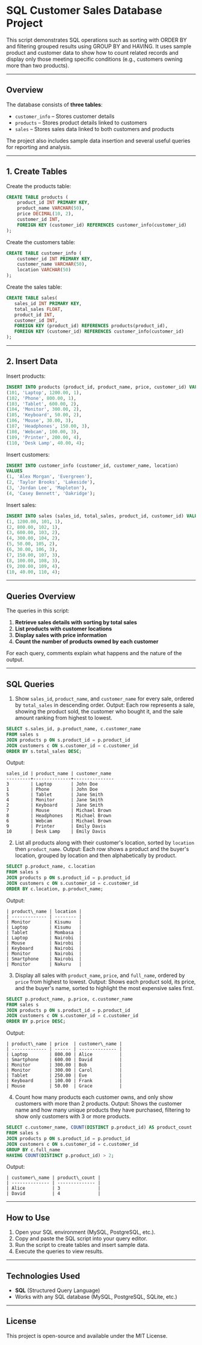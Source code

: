 # SQL Customer Sales Database Project
This script demonstrates SQL operations such as sorting with ORDER BY and filtering grouped results using GROUP BY and HAVING. It uses sample product and customer data to show how to count related records and display only those meeting specific conditions (e.g., customers owning more than two products).

---

## Overview
The database consists of **three tables**:  
- `customer_info` – Stores customer details  
- `products` – Stores product details linked to customers  
- `sales` – Stores sales data linked to both customers and products  

The project also includes sample data insertion and several useful queries for reporting and analysis.

---
## 1. Create Tables
Create the products table:
```sql
CREATE TABLE products (
    product_id INT PRIMARY KEY,
    product_name VARCHAR(50),
    price DECIMAL(10, 2),
    customer_id INT,
    FOREIGN KEY (customer_id) REFERENCES customer_info(customer_id)
);
```
Create the customers table:

```sql
CREATE TABLE customer_info (
    customer_id INT PRIMARY KEY,
    customer_name VARCHAR(50),
    location VARCHAR(50)
);
```
Create the sales table:
```sql
CREATE TABLE sales(
   sales_id INT PRIMARY KEY,
   total_sales FLOAT,
   product_id INT,
   customer_id INT,
   FOREIGN KEY (product_id) REFERENCES products(product_id),
   FOREIGN KEY (customer_id) REFERENCES customer_info(customer_id)
);
```
---
## 2. Insert Data
Insert products:
```sql
INSERT INTO products (product_id, product_name, price, customer_id) VALUES
(101, 'Laptop', 1200.00, 1),
(102, 'Phone', 800.00, 1),
(103, 'Tablet', 600.00, 2),
(104, 'Monitor', 300.00, 2),
(105, 'Keyboard', 50.00, 2),
(106, 'Mouse', 30.00, 3),
(107, 'Headphones', 150.00, 3),
(108, 'Webcam', 100.00, 3),
(109, 'Printer', 200.00, 4),
(110, 'Desk Lamp', 40.00, 4);
```
Insert customers:
```sql
INSERT INTO customer_info (customer_id, customer_name, location)
VALUES
(1, 'Alex Morgan', 'Evergreen'),
(2, 'Taylor Brooks', 'Lakeside'),
(3, 'Jordan Lee', 'Mapleton'),
(4, 'Casey Bennett', 'Oakridge');

```
Insert sales:
```sql
INSERT INTO sales (sales_id, total_sales, product_id, customer_id) VALUES
(1, 1200.00, 101, 1),  
(2, 800.00, 102, 1),  
(3, 600.00, 103, 2),   
(4, 300.00, 104, 2),   
(5, 50.00, 105, 2),   
(6, 30.00, 106, 3),    
(7, 150.00, 107, 3),  
(8, 100.00, 108, 3),   
(9, 200.00, 109, 4),   
(10, 40.00, 110, 4); 
```

---
## Queries Overview
The queries in this script:
1. **Retrieve sales details with sorting by total sales**  
2. **List products with customer locations**  
3. **Display sales with price information**  
4. **Count the number of products owned by each customer**  

For each query, comments explain what happens and the nature of the output.

---

## SQL Queries

1. Show `sales_id`, `product_name`, and `customer_name` for every sale, ordered by `total_sales` in descending order.
   Output: Each row represents a sale, showing the product sold, the customer who bought it, and the sale amount ranking from highest to lowest.

```sql
SELECT s.sales_id, p.product_name, c.customer_name
FROM sales s
JOIN products p ON s.product_id = p.product_id
JOIN customers c ON s.customer_id = c.customer_id
ORDER BY s.total_sales DESC;
```
Output:
```
sales_id | product_name | customer_name
---------+--------------+---------------
3        | Laptop       | John Doe
1        | Phone        | John Doe
5        | Tablet       | Jane Smith
4        | Monitor      | Jane Smith
2        | Keyboard     | Jane Smith
7        | Mouse        | Michael Brown
8        | Headphones   | Michael Brown
6        | Webcam       | Michael Brown
9        | Printer      | Emily Davis
10       | Desk Lamp    | Emily Davis
```
2. List all products along with their customer's location, sorted by `location` then `product_name`.
   Output: Each row shows a product and the buyer's location, grouped by location and then alphabetically by product.

```sql
SELECT p.product_name, c.location
FROM sales s
JOIN products p ON s.product_id = p.product_id
JOIN customers c ON s.customer_id = c.customer_id
ORDER BY c.location, p.product_name;
```
Output:
```
| product\_name | location |
| ------------- | -------- |
| Monitor       | Kisumu   |
| Laptop        | Kisumu   |
| Tablet        | Mombasa  |
| Laptop        | Nairobi  |
| Mouse         | Nairobi  |
| Keyboard      | Nairobi  |
| Monitor       | Nairobi  |
| Smartphone    | Nairobi  |
| Monitor       | Nakuru   |
```
3. Display all sales with `product_name`, `price`, and `full_name`, ordered by `price` from highest to lowest.
   Output: Shows each product sold, its price, and the buyer's name, sorted to highlight the most expensive sales first.

```sql
SELECT p.product_name, p.price, c.customer_name
FROM sales s
JOIN products p ON s.product_id = p.product_id
JOIN customers c ON s.customer_id = c.customer_id
ORDER BY p.price DESC;
```
Output:
```
| product\_name | price  | customer\_name |
| ------------- | ------ | -------------- |
| Laptop        | 800.00 | Alice          |
| Smartphone    | 600.00 | David          |
| Monitor       | 300.00 | Bob            |
| Monitor       | 300.00 | Carol          |
| Tablet        | 250.00 | Eve            |
| Keyboard      | 100.00 | Frank          |
| Mouse         | 50.00  | Grace          |

```
4. Count how many products each customer owns, and only show customers with more than 2 products.
   Output: Shows the customer name and how many unique products they have purchased, filtering to show only customers with 3 or more products.

```sql
SELECT c.customer_name, COUNT(DISTINCT p.product_id) AS product_count
FROM sales s
JOIN products p ON s.product_id = p.product_id
JOIN customers c ON s.customer_id = c.customer_id
GROUP BY c.full_name
HAVING COUNT(DISTINCT p.product_id) > 2;
```
Output:
```
| customer\_name | product\_count |
| -------------- | -------------- |
| Alice          | 3              |
| David          | 4              |

```
---

## How to Use
1. Open your SQL environment (MySQL, PostgreSQL, etc.).
2. Copy and paste the SQL script into your query editor.
3. Run the script to create tables and insert sample data.
4. Execute the queries to view results.

---

## Technologies Used
- **SQL** (Structured Query Language)
- Works with any SQL database (MySQL, PostgreSQL, SQLite, etc.)

---

## License
This project is open-source and available under the MIT License.

